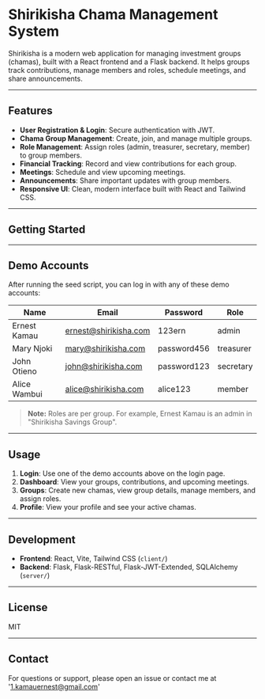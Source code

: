 # Shirikisha Chama Management System

Shirikisha is a modern web application for managing investment groups (chamas), built with a React frontend and a Flask backend. It helps groups track contributions, manage members and roles, schedule meetings, and share announcements.

---

## Features

- **User Registration & Login**: Secure authentication with JWT.
- **Chama Group Management**: Create, join, and manage multiple groups.
- **Role Management**: Assign roles (admin, treasurer, secretary, member) to group members.
- **Financial Tracking**: Record and view contributions for each group.
- **Meetings**: Schedule and view upcoming meetings.
- **Announcements**: Share important updates with group members.
- **Responsive UI**: Clean, modern interface built with React and Tailwind CSS.

---

## Getting Started

---

## Demo Accounts

After running the seed script, you can log in with any of these demo accounts:

| Name           | Email                   | Password      | Role      |
|----------------|------------------------|--------------|-----------|
| Ernest Kamau   | ernest@shirikisha.com  | 123ern       | admin     |
| Mary Njoki     | mary@shirikisha.com    | password456  | treasurer |
| John Otieno    | john@shirikisha.com    | password123  | secretary |
| Alice Wambui   | alice@shirikisha.com   | alice123     | member    |

> **Note:** Roles are per group. For example, Ernest Kamau is an admin in "Shirikisha Savings Group".

---

## Usage

1. **Login**: Use one of the demo accounts above on the login page.
2. **Dashboard**: View your groups, contributions, and upcoming meetings.
3. **Groups**: Create new chamas, view group details, manage members, and assign roles.
4. **Profile**: View your profile and see your active chamas.

---

## Development

- **Frontend**: React, Vite, Tailwind CSS (`client/`)
- **Backend**: Flask, Flask-RESTful, Flask-JWT-Extended, SQLAlchemy (`server/`)

---

## License

MIT

---

## Contact

For questions or support, please open an issue or contact me at '1.kamauernest@gmail.com'
